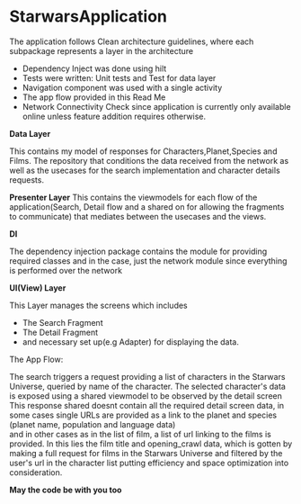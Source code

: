 # StarwarsApplication

The application follows Clean architecture guidelines, where each subpackage represents a layer in the architecture

* Dependency Inject was done using hilt
* Tests were written: Unit tests and Test for data layer
* Navigation component was used with a single activity
* The app flow provided in this Read Me
* Network Connectivity Check since application is currently only available online unless feature addition requires otherwise.

**Data Layer**

This contains my model of responses for Characters,Planet,Species and Films. 
The repository that conditions the data received from the network as well as the usecases for the
search implementation and character details requests.

**Presenter Layer**
This contains the viewmodels for each flow of the application(Search, Detail flow and a shared on for allowing the fragments to communicate) that mediates between the usecases and the views.

**DI**

The dependency injection package contains the module for providing required classes and in the case, just the network module since everything is performed over the network

**UI(View) Layer**

This Layer manages the screens which includes
* The Search Fragment
* The Detail Fragment
* and necessary set up(e.g Adapter) for displaying the data.

The App Flow:

The search triggers a request providing a list of characters in the Starwars Universe, queried by name of the character.
The selected character's data is exposed using a shared viewmodel to be observed by the detail screen
This response shared doesnt contain all the required detail screen data,
in some cases single URLs are provided as a link to the planet and species (planet name, population and language data)  
and in other cases as in the list of film, a list of url linking to the films is provided. In this lies the film title and opening_crawl data,
which is gotten by making a full request for films in the Starwars Universe and filtered by the user's url in the character list putting efficiency 
and space optimization into consideration.


**May the code be with you too**
